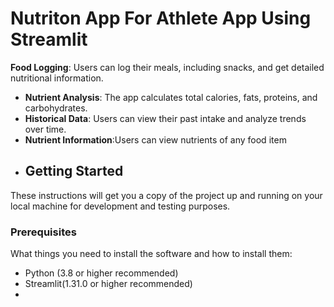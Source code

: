 # Nutriton App For Athlete App Using Streamlit
 **Food Logging**: Users can log their meals, including snacks, and get detailed nutritional information.
- **Nutrient Analysis**: The app calculates total calories, fats, proteins, and carbohydrates.
- **Historical Data**: Users can view their past intake and analyze trends over time.
- **Nutrient Information**:Users can view nutrients of any food item
- ## Getting Started

These instructions will get you a copy of the project up and running on your local machine for development and testing purposes.

### Prerequisites

What things you need to install the software and how to install them:

- Python (3.8 or higher recommended)
- Streamlit(1.31.0 or higher recommended)
- 
